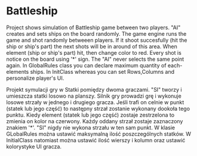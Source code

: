 # Battleship
Project shows simulation of Battleship game between two players. "AI" creates and sets ships on the board randomly. 
The game engine runs the game and shot randomly betweeen players. If it shoot succesfully (hit the ship or ship's part) the next shots will be in around of this area.
When element (ship or ship's part) hit, then change color to red. Every shot is notice on the board using '*' sign. The "AI" never selects the same point again.
In GlobalRules class you can declare maximum quantity of each-elements ships. In InitClass whereas you can set Rows,Columns and personalize player's UI.

Projekt symulacji gry w Statki pomiędzy dwoma graczami. "SI" tworzy i umieszcza statki losowo na planszy.
Silnik gry prowadzi grę i wykonuje losowe strzały w jednego i drugiego gracza. 
Jeśli trafi on celnie w punkt (statek lub jego część) to następny strzał zostanie wykonany dookoła tego punktu.
Kiedy element (statek lub jego część) zostaje zestrzelona to zmienia on kolor na czerwony. Każdy oddany strzał zostaje zaznaczony znakiem '*'. 
"SI" nigdy nie wykona strzału w ten sam punkt. W klasie GLobalRules można ustawić maksymalną ilość poszczególnych statków. 
W InitialClass natomiast można ustawić ilość wierszy i kolumn oraz ustawić kolorystyke UI gracza.


